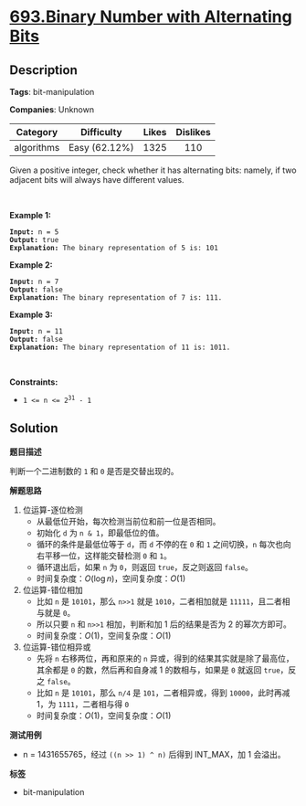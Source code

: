 # [693.Binary Number with Alternating Bits](https://leetcode.com/problems/binary-number-with-alternating-bits/description/)

## Description

**Tags**: bit-manipulation

**Companies**: Unknown

|  Category  |  Difficulty   | Likes | Dislikes |
| :--------: | :-----------: | :---: | :------: |
| algorithms | Easy (62.12%) | 1325  |   110    |

<p>Given a positive integer, check whether it has alternating bits: namely, if two adjacent bits will always have different values.</p>
<p>&nbsp;</p>
<p><strong class="example">Example 1:</strong></p>
<pre><code><strong>Input:</strong> n = 5
<strong>Output:</strong> true
<strong>Explanation:</strong> The binary representation of 5 is: 101</code></pre>
<p><strong class="example">Example 2:</strong></p>
<pre><code><strong>Input:</strong> n = 7
<strong>Output:</strong> false
<strong>Explanation:</strong> The binary representation of 7 is: 111.</code></pre>
<p><strong class="example">Example 3:</strong></p>
<pre><code><strong>Input:</strong> n = 11
<strong>Output:</strong> false
<strong>Explanation:</strong> The binary representation of 11 is: 1011.</code></pre>
<p>&nbsp;</p>
<p><strong>Constraints:</strong></p>
<ul>
  <li><code>1 &lt;= n &lt;= 2<sup>31</sup> - 1</code></li>
</ul>

## Solution

**题目描述**

判断一个二进制数的 `1` 和 `0` 是否是交替出现的。

**解题思路**

1. 位运算-逐位检测
   - 从最低位开始，每次检测当前位和前一位是否相同。
   - 初始化 `d` 为 `n & 1`，即最低位的值。
   - 循环的条件是最低位等于 `d`，而 `d` 不停的在 `0` 和 `1` 之间切换，`n` 每次也向右平移一位，这样能交替检测 `0` 和 `1`。
   - 循环退出后，如果 `n` 为 `0`，则返回 `true`，反之则返回 `false`。
   - 时间复杂度：$O(\log n)$，空间复杂度：$O(1)$
2. 位运算-错位相加
   - 比如 `n` 是 `10101`，那么 `n>>1` 就是 `1010`，二者相加就是 `11111`，且二者相与就是 `0`。
   - 所以只要 `n` 和 `n>>1` 相加，判断和加 1 后的结果是否为 2 的幂次方即可。
   - 时间复杂度：$O(1)$，空间复杂度：$O(1)$
3. 位运算-错位相异或
   - 先将 `n` 右移两位，再和原来的 `n` 异或，得到的结果其实就是除了最高位，其余都是 `0` 的数，然后再和自身减 1 的数相与，如果是 `0` 就返回 `true`，反之 `false`。
   - 比如 `n` 是 `10101`，那么 `n/4` 是 `101`，二者相异或，得到 `10000`，此时再减 1，为 `1111`，二者相与得 `0`
   - 时间复杂度：$O(1)$，空间复杂度：$O(1)$

**测试用例**

- n = 1431655765，经过 `((n >> 1) ^ n)` 后得到 INT_MAX，加 1 会溢出。

**标签**

- bit-manipulation
